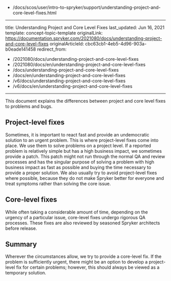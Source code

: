   - /docs/scos/user/intro-to-spryker/support/understanding-project-and-core-level-fixes.html
---
title: Understanding Project and Core Level Fixes
last_updated: Jun 16, 2021
template: concept-topic-template
originalLink: https://documentation.spryker.com/2021080/docs/understanding-project-and-core-level-fixes
originalArticleId: cbc63cb1-4eb5-4d96-903a-b0eade141458
redirect_from:
  - /2021080/docs/understanding-project-and-core-level-fixes
  - /2021080/docs/en/understanding-project-and-core-level-fixes
  - /docs/understanding-project-and-core-level-fixes
  - /docs/en/understanding-project-and-core-level-fixes
  - /v6/docs/understanding-project-and-core-level-fixes
  - /v6/docs/en/understanding-project-and-core-level-fixes
---

This document explains the differences between project and core level fixes to problems and bugs.

## Project-level fixes

Sometimes, it is important to react fast and provide an undemocratic solution to an urgent problem. This is where project-level fixes come into place. We use them to solve problems on a project level. If a reported problem is relatively simple but has a high business impact, we sometimes provide a patch. This patch might not run through the normal QA and review processes and has the singular purpose of solving a problem with high business impact as fast as possible and buying the time necessary to provide a proper solution.
We also usually try to avoid project-level fixes where possible, because they do not make Spryker better for everyone and treat symptoms rather than solving the core issue.

## Core-level fixes

While often taking a considerable amount of time, depending on the urgency of a particular issue, core-level fixes undergo rigorous QA processes. These fixes are also reviewed by seasoned Spryker architects before release.

## Summary

Wherever the circumstances allow, we try to provide a core-level fix. If the problem is sufficiently urgent, there might be an option to develop a project-level fix for certain problems; however, this should always be viewed as a temporary solution.
